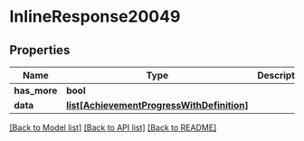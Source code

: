 # InlineResponse20049

## Properties
Name | Type | Description | Notes
------------ | ------------- | ------------- | -------------
**has_more** | **bool** |  | 
**data** | [**list[AchievementProgressWithDefinition]**](AchievementProgressWithDefinition.md) |  | 

[[Back to Model list]](../README.md#documentation-for-models) [[Back to API list]](../README.md#documentation-for-api-endpoints) [[Back to README]](../README.md)


